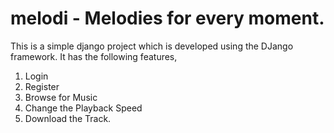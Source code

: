 # melodi - Melodies for every moment.

This is a simple django project which is developed using the DJango framework.
It has the following features,
1. Login
2. Register
3. Browse for Music
4. Change the Playback Speed
5. Download the Track.

